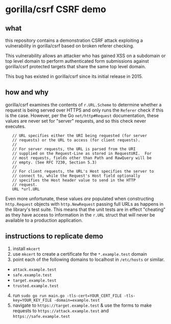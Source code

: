 # gorilla/csrf CSRF demo

## what

this repository contains a demonstration CSRF attack exploiting a vulnerability in gorilla/csrf based on broken referer checking.

 This vulnerability allows an attacker who has gained XSS on a subdomain or top level domain to perform authenticated form submissions against gorilla/csrf protected targets that share the same top level domain.

 This bug has existed in gorilla/csrf since its initial release in 2015.

 ## how and why

 gorilla/csrf examines the contents of `r.URL.Scheme` to determine whether a request is being served over HTTPS and only runs the `Referer` check if this is the case. However, per the Go `net/http#Request` documentation, these values are never set for "server" requests, and so this check never executes.
 ```
	// URL specifies either the URI being requested (for server
	// requests) or the URL to access (for client requests).
	//
	// For server requests, the URL is parsed from the URI
	// supplied on the Request-Line as stored in RequestURI.  For
	// most requests, fields other than Path and RawQuery will be
	// empty. (See RFC 7230, Section 5.3)
	//
	// For client requests, the URL's Host specifies the server to
	// connect to, while the Request's Host field optionally
	// specifies the Host header value to send in the HTTP
	// request.
	URL *url.URL
  ```

  Even more unfortunate, these values _are_ populated when constructing
  `http.Request` objects with `http.NewRequest` passing full URLs as happens in the
  library's test suite. This means that the unit tests are in effect "cheating"
  as they have access to information in the `r.URL` struct that will never be
  available to a production application.

## instructions to replicate demo

1. install `mkcert`
2. use `mkcert` to create a certificate for the `*.example.test` domain
3. point each of the following domains to localhost in `/etc/hosts` or similar.
  - `attack.example.test`
  - `safe.example.test`
  - `target.example.test`
  - `trusted.example.test`
4. run `sudo go run main.go -tls-cert=YOUR_CERT_FILE -tls-key=YOUR_KEY_FILE -domain=example.test`
5. navigate to `https://target.example.test` & use the forms to make requests to `https://attack.example.test` and `https://safe.example.test`
